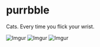 # purrbble

Cats. Every time you flick your wrist.

![Imgur](http://i.imgur.com/iUfTU13.png)
![Imgur](http://i.imgur.com/r9Q3TZD.png)
![Imgur](http://i.imgur.com/ixBNdxe.png)
